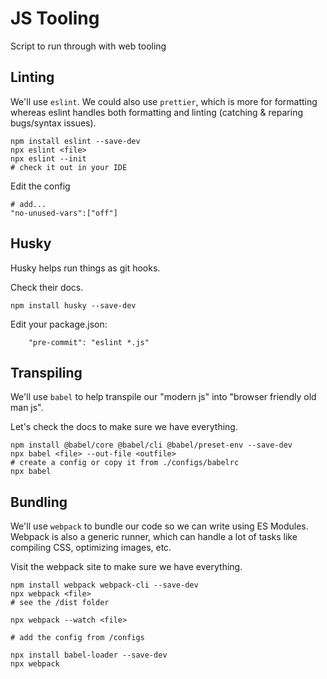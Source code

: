# JS Tooling

Script to run through with web tooling

## Linting

We'll use `eslint`. We could also use `prettier`, which is more for formatting whereas eslint handles both formatting and linting (catching & reparing bugs/syntax issues).

```
npm install eslint --save-dev
npx eslint <file>
npx eslint --init
# check it out in your IDE
```

Edit the config
```
# add...
"no-unused-vars":["off"]
```

## Husky

Husky helps run things as git hooks.

Check their docs.

```
npm install husky --save-dev
```

Edit your package.json:
```
	"pre-commit": "eslint *.js"
```

## Transpiling

We'll use `babel` to help transpile our "modern js" into "browser friendly old man js".

Let's check the docs to make sure we have everything.

```
npm install @babel/core @babel/cli @babel/preset-env --save-dev
npx babel <file> --out-file <outfile>
# create a config or copy it from ./configs/babelrc
npx babel
```

## Bundling

We'll use `webpack` to bundle our code so we can write using ES Modules. Webpack is also a generic runner, which can handle a lot of tasks like compiling CSS, optimizing images, etc.

Visit the webpack site to make sure we have everything.

```
npm install webpack webpack-cli --save-dev
npx webpack <file>
# see the /dist folder

npx webpack --watch <file>

# add the config from /configs

npx install babel-loader --save-dev
npx webpack
```
